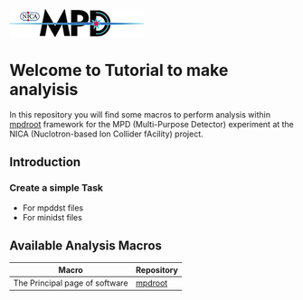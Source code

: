 
<img src="mpd-logo_v2_small.png">

# Welcome to Tutorial to make analyisis

In this repository you will find some macros to perform analysis within [mpdroot](http://mpdroot.jinr.ru) framework for the MPD (Multi-Purpose Detector) experiment at the NICA (Nuclotron-based Ion Collider fAcility) project. 

## Introduction

### Create a simple Task

 * For mpddst files
 * For minidst files


## Available Analysis Macros
|Macro|Repository|
|------|------|
|The Principal page of software|[mpdroot](http://mpdroot.jinr.ru/)
